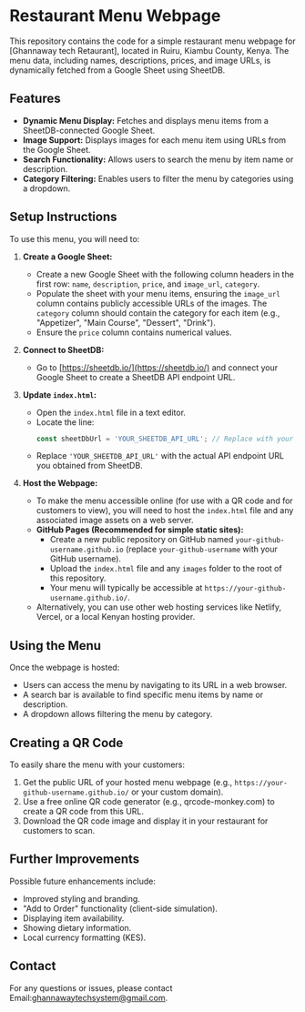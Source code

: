 # Restaurant Menu Webpage

This repository contains the code for a simple restaurant menu webpage for [Ghannaway tech Retaurant], located in Ruiru, Kiambu County, Kenya. The menu data, including names, descriptions, prices, and image URLs, is dynamically fetched from a Google Sheet using SheetDB.

## Features

* **Dynamic Menu Display:** Fetches and displays menu items from a SheetDB-connected Google Sheet.
* **Image Support:** Displays images for each menu item using URLs from the Google Sheet.
* **Search Functionality:** Allows users to search the menu by item name or description.
* **Category Filtering:** Enables users to filter the menu by categories using a dropdown.

## Setup Instructions

To use this menu, you will need to:

1.  **Create a Google Sheet:**
    * Create a new Google Sheet with the following column headers in the first row: `name`, `description`, `price`, and `image_url`, `category`.
    * Populate the sheet with your menu items, ensuring the `image_url` column contains publicly accessible URLs of the images. The `category` column should contain the category for each item (e.g., "Appetizer", "Main Course", "Dessert", "Drink").
    * Ensure the `price` column contains numerical values.

2.  **Connect to SheetDB:**
    * Go to [https://sheetdb.io/](https://sheetdb.io/) and connect your Google Sheet to create a SheetDB API endpoint URL.

3.  **Update `index.html`:**
    * Open the `index.html` file in a text editor.
    * Locate the line:
        ```javascript
        const sheetDbUrl = 'YOUR_SHEETDB_API_URL'; // Replace with your SheetDB API URL
        ```
    * Replace `'YOUR_SHEETDB_API_URL'` with the actual API endpoint URL you obtained from SheetDB.

4.  **Host the Webpage:**
    * To make the menu accessible online (for use with a QR code and for customers to view), you will need to host the `index.html` file and any associated image assets on a web server.
    * **GitHub Pages (Recommended for simple static sites):**
        * Create a new public repository on GitHub named `your-github-username.github.io` (replace `your-github-username` with your GitHub username).
        * Upload the `index.html` file and any `images` folder to the root of this repository.
        * Your menu will typically be accessible at `https://your-github-username.github.io/`.
    * Alternatively, you can use other web hosting services like Netlify, Vercel, or a local Kenyan hosting provider.

## Using the Menu

Once the webpage is hosted:

* Users can access the menu by navigating to its URL in a web browser.
* A search bar is available to find specific menu items by name or description.
* A dropdown allows filtering the menu by category.

## Creating a QR Code

To easily share the menu with your customers:

1.  Get the public URL of your hosted menu webpage (e.g., `https://your-github-username.github.io/` or your custom domain).
2.  Use a free online QR code generator (e.g., qrcode-monkey.com) to create a QR code from this URL.
3.  Download the QR code image and display it in your restaurant for customers to scan.

## Further Improvements

Possible future enhancements include:

* Improved styling and branding.
* "Add to Order" functionality (client-side simulation).
* Displaying item availability.
* Showing dietary information.
* Local currency formatting (KES).

## Contact

For any questions or issues, please contact Email:ghannawaytechsystem@gmail.com.
